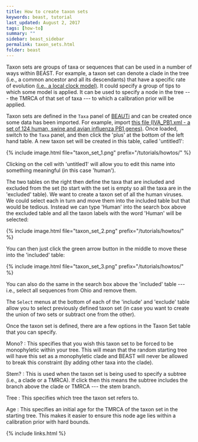```yaml
---
title: How to create taxon sets
keywords: beast, tutorial
last_updated: August 2, 2017
tags: [how-to]
summary: ""
sidebar: beast_sidebar
permalink: taxon_sets.html
folder: beast
---
```


Taxon sets are groups of taxa or sequences that can be used in a number of ways within BEAST. For example, a taxon set can denote a clade in the tree (i.e., a common ancestor and all its descendants) that have a specific rate of evolution [(i.e., a local clock model)](clocks#fixed-local-clock). It could specify a group of tips to which some model is applied. It can be used to specify a node in the tree --- the TMRCA of that set of taxa --- to which a calibration prior will be applied.

Taxon sets are defined in the `Taxa` panel of [BEAUTi](beauti) and can be created once some data has been imported. For example, import [this file (IVA_PB1.xml - a set of 124 human, swine and avian influenza PB1 genes)](/tutorials/howtos/files/IVA_PB1.xml). Once loaded, switch to the `Taxa` panel, and then click the 'plus' at the bottom of the left hand table. A new taxon set will be created in this table, called 'untitled1':

{% include image.html file="taxon_set_1.png" prefix="/tutorials/howtos/" %}

Clicking on the cell with 'untitled1' will allow you to edit this name into something meaningful (in this case 'human').

The two tables on the right then define the taxa that are included and excluded from the set (to start with the set is empty so all the taxa are in the 'excluded' table). We want to create a taxon set of all the human viruses. We could select each in turn and move them into the included table but that would be tedious. Instead we can type 'Human' into the search box above the excluded table and all the taxon labels with the word 'Human' will be selected:

{% include image.html file="taxon_set_2.png" prefix="/tutorials/howtos/" %}

You can then just click the green arrow button in the middle to move these into the 'included' table:

{% include image.html file="taxon_set_3.png" prefix="/tutorials/howtos/" %}

You can also do the same in the search box above the 'included' table --- i.e., select all sequences from Ohio and remove them.

The `Select` menus at the bottom of each of the 'include' and 'exclude' table allow you to select previously defined taxon set (in case you want to create the union of two sets or subtract one from the other).

Once the taxon set is defined, there are a few options in the Taxon Set table that you can specify.

Mono?
: This specifies that you wish this taxon set to be forced to be monophyletic within your tree. This will mean that the random starting tree will have this set as a monophyletic clade and BEAST will never be allowed to break this constraint (by adding other taxa into the clade).

Stem?
: This is used when the taxon set is being used to specify a subtree (i.e., a clade or a TMRCA). If click then this means the subtree includes the branch above the clade or TMRCA --- the stem branch.

Tree
: This specifies which tree the taxon set refers to.

Age
: This specifies an initial age for the TMRCA of the taxon set in the starting tree. This makes it easier to ensure this node age lies within a calibration prior with hard bounds.

{% include links.html %}
